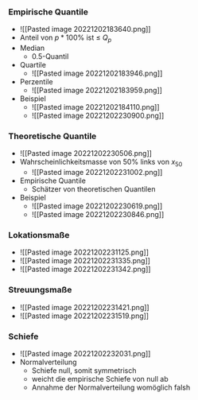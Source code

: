 ### Empirische Quantile
+ ![[Pasted image 20221202183640.png]]
+ Anteil von $p * {100\%}$ ist ≤ $Q_p$
+ Median
	+ 0.5-Quantil
+ Quartile
	+ ![[Pasted image 20221202183946.png]]
+ Perzentile
	+ ![[Pasted image 20221202183959.png]]
+ Beispiel
	+ ![[Pasted image 20221202184110.png]]
	+ ![[Pasted image 20221202230900.png]]

### Theoretische Quantile
+ ![[Pasted image 20221202230506.png]]
+ Wahrscheinlichkeitsmasse von $50\%$ links von $x_{50}$
	+ ![[Pasted image 20221202231002.png]]
+ Empirische Quantile
	+ Schätzer von theoretischen Quantilen
+ Beispiel
	+ ![[Pasted image 20221202230619.png]]
	+ ![[Pasted image 20221202230846.png]]

### Lokationsmaße
+ ![[Pasted image 20221202231125.png]]
+ ![[Pasted image 20221202231335.png]]
+ ![[Pasted image 20221202231342.png]]

### Streuungsmaße
+ ![[Pasted image 20221202231421.png]]
+ ![[Pasted image 20221202231519.png]]

### Schiefe
+ ![[Pasted image 20221202232031.png]]
+ Normalverteilung 
	+ Schiefe null, somit symmetrisch
	+ weicht die empirische Schiefe von null ab
	+ Annahme der Normalverteilung womöglich falsh